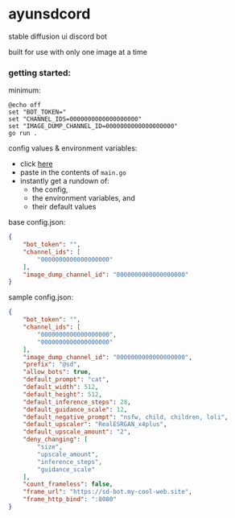 # ayunsdcord
stable diffusion ui discord bot

built for use with only one image at a time

### getting started:
minimum:
```batch
@echo off
set "BOT_TOKEN="
set "CHANNEL_IDS=0000000000000000000"
set "IMAGE_DUMP_CHANNEL_ID=0000000000000000000"
go run .
```

config values & environment variables:
- click [here](https://regex101.com/r/AMGrCX/1)
- paste in the contents of `main.go`
- instantly get a rundown of:
  - the config,
  - the environment variables, and
  - their default values

base config.json:
```json
{
	"bot_token": "",
	"channel_ids": [
		"0000000000000000000"
	],
	"image_dump_channel_id": "0000000000000000000"
}
```

sample config.json:
```json
{
	"bot_token": "",
	"channel_ids": [
		"0000000000000000000",
		"0000000000000000000"
	],
	"image_dump_channel_id": "0000000000000000000",
	"prefix": "@sd",
	"allow_bots": true,
	"default_prompt": "cat",
	"default_width": 512,
	"default_height": 512,
	"default_inference_steps": 28,
	"default_guidance_scale": 12,
	"default_negative_prompt": "nsfw, child, children, loli",
	"default_upscaler": "RealESRGAN_x4plus",
	"default_upscale_amount": "2",
	"deny_changing": [
		"size",
		"upscale_amount",
		"inference_steps",
		"guidance_scale"
	],
	"count_frameless": false,
	"frame_url": "https://sd-bot.my-cool-web.site",
	"frame_http_bind": ":8080"
}
```